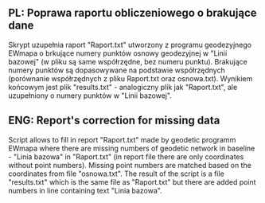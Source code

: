 ## PL: Poprawa raportu obliczeniowego o brakujące dane

Skrypt uzupełnia raport "Raport.txt" utworzony z programu geodezyjnego EWmapa 
o brkujące numery punktów osnowy geodezyjnej w "Linii bazowej" (w pliku są same
współrzędne, bez numeru punktu). Brakujące numery punktów są dopasowywane na podstawie
współrzędnych (porównanie współrzędnych z pliku Raport.txt oraz osnowa.txt). 
Wynikiem końcowym jest plik "results.txt" - analogiczny plik jak "Raport.txt", ale uzupełniony 
o numery punktów w "Linii bazowej".

## ENG: Report's correction for missing data

Script allows to fill in report "Raport.txt" made by geodetic programm EWmapa where
there are missing numbers of geodetic network in baseline - "Linia bazowa" in "Raport.txt"
(in report file there are only coordinates without point numbers). Missing point numbers are
matched based on the coordinates from file "osnowa.txt". The result of the script is a file 
"results.txt" which is the same file as "Raport.txt" but there are added point numbers in line 
containing text "Linia bazowa".

